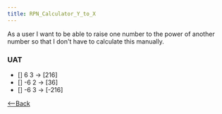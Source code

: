 ```yaml
---
title: RPN_Calculator_Y_to_X
---
```

As a user I want to be able to raise one number to the power of another number so that I don't have to calculate this manually.

### UAT
* [] 6 <enter> 3 <YtoX> -> [216]
* [] -6 <enter> 2 <YtoX> -> [36]
* [] -6 <enter> 3 <YtoX> -> [-216]

[<--Back](RPN_Calculator)
